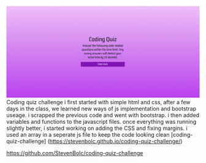 ![screenshot](/images/coding-quiz.PNG)
Coding quiz challenge
i first started with simple html and css, after a few days in the class, we learned new ways of js implementation and bootstrap useage. i scrapped the previous code and went with bootstrap.
i then added variables and functions to the javascript files. once everything was running slightly better, i started working on adding the CSS and fixing margins.
i used an array in a seperate js file to keep the code looking clean
[coding-quiz-challenge] (https://stevenbolc.github.io/coding-quiz-challenge/)

https://github.com/StevenBolc/coding-quiz-challenge